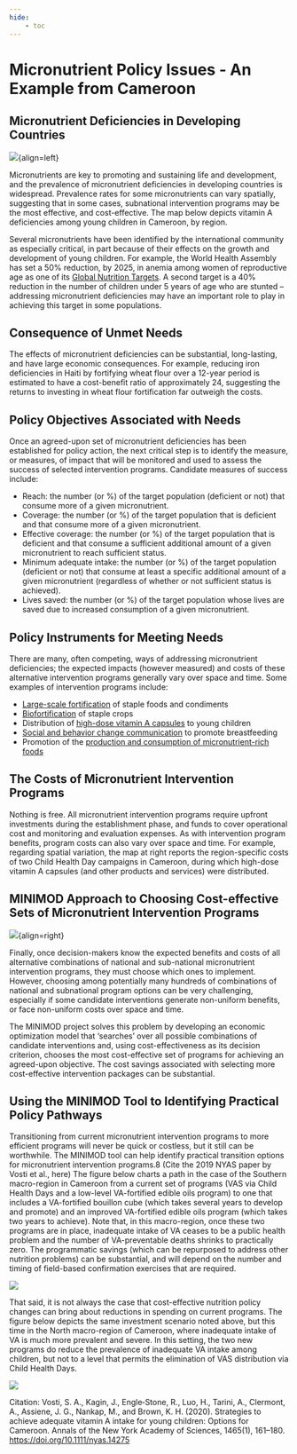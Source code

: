 ```yaml
---
hide:
    - toc
---
```


# Micronutrient Policy Issues - An Example from Cameroon

## Micronutrient Deficiencies in Developing Countries

![](../pictures/map_of_va_deficiency_in_cameroon.jpg){align=left}

Micronutrients are key to promoting and sustaining life and development, and the prevalence of micronutrient deficiencies in developing countries is widespread. Prevalence rates for some micronutrients can vary spatially, suggesting that in some cases, subnational intervention programs may be the most effective, and cost-effective.  The map below depicts vitamin A deficiencies among young children in Cameroon, by region.

Several micronutrients have been identified by the international community as especially critical, in part because of their effects on the growth and development of young children. For example, the World Health Assembly has set a 50% reduction, by 2025, in anemia among women of reproductive age as one of its [Global Nutrition Targets](http://www.who.int/nutrition/global-target-2025/en/). A second target is a 40% reduction in the number of children under 5 years of age who are stunted – addressing micronutrient deficiencies may have an important role to play in achieving this target in some populations.

## Consequence of Unmet Needs

The effects of micronutrient deficiencies can be substantial, long-lasting, and have large economic consequences. For example, reducing iron deficiencies in Haiti by fortifying wheat flour over a 12-year period is estimated to have a cost-benefit ratio of approximately 24, suggesting the returns to investing in wheat flour fortification far outweigh the costs.

## Policy Objectives Associated with Needs

Once an agreed-upon set of micronutrient deficiencies has been established for policy action, the next critical step is to identify the measure, or measures, of impact that will be monitored and used to assess the success of selected intervention programs. Candidate measures of success include:

- Reach: the number (or %) of the target population (deficient or not) that consume more of a given micronutrient.
- Coverage: the number (or %) of the target population that is deficient and that consume more of a given micronutrient. 
- Effective coverage: the number (or %) of the target population that is deficient and that consume a sufficient additional amount of a given micronutrient to reach sufficient status.
- Minimum adequate intake: the number (or %) of the target population (deficient or not) that consume at least a specific additional amount of a given micronutrient (regardless of whether or not sufficient status is achieved).
- Lives saved: the number (or %) of the target population whose lives are saved due to increased consumption of a given micronutrient.

## Policy Instruments for Meeting Needs

There are many, often competing, ways of addressing micronutrient deficiencies; the expected impacts (however measured) and costs of these alternative intervention programs generally vary over space and time. Some examples of intervention programs include:

- [Large-scale fortification](http://www.ffinetwork.org/) of staple foods and condiments
- [Biofortification](http://www.harvestplus.org/) of staple crops
- Distribution of [high-dose vitamin A capsules](http://www.who.int/elena/titles/guidance_summaries/vitamina_children/en/) to young children
- [Social and behavior change communication](https://www.spring-nutrition.org/publications/briefs/sbcc-pathways-improved-maternal-infant-and-young-child-nutrition-practices) to promote breastfeeding
- Promotion of the [production and consumption of micronutrient-rich foods](http://www.hki.org/our-work/nourishing-families)

## The Costs of Micronutrient Intervention Programs

Nothing is free. All micronutrient intervention programs require upfront investments during the establishment phase, and funds to cover operational cost and monitoring and evaluation expenses. As with intervention program benefits, program costs can also vary over space and time. For example, regarding spatial variation, the map at right reports the region-specific costs of two Child Health Day campaigns in Cameroon, during which high-dose vitamin A capsules (and other products and services) were distributed.

## MINIMOD Approach to Choosing Cost-effective Sets of Micronutrient Intervention Programs

![](../pictures/map_of_va_costs_in_cameroon.png){align=right}

Finally, once decision-makers know the expected benefits and costs of all alternative combinations of national and sub-national micronutrient intervention programs, they must choose which ones to implement. However, choosing among potentially many hundreds of combinations of national and subnational program options can be very challenging, especially if some candidate interventions generate non-uniform benefits, or face non-uniform costs over space and time. 

The MINIMOD project solves this problem by developing an economic optimization model that ‘searches’ over all possible combinations of candidate interventions and, using cost-effectiveness as its decision criterion, chooses the most cost-effective set of programs for achieving an agreed-upon objective.  The cost savings associated with selecting more cost-effective intervention packages can be substantial.

## Using the MINIMOD Tool to Identifying Practical Policy Pathways

Transitioning from current micronutrient intervention programs to more efficient programs will never be quick or costless, but it still can be worthwhile.  The MINIMOD tool can help identify practical transition options for micronutrient intervention programs.8 (Cite the 2019 NYAS paper by Vosti et al., here) The figure below charts a path in the case of the Southern macro-region in Cameroon from a current set of programs (VAS via Child Health Days and a low-level VA-fortified edible oils program) to one that includes a VA-fortified bouillon cube (which takes several years to develop and promote) and an improved VA-fortified edible oils program (which takes two years to achieve).  Note that, in this macro-region, once these two programs are in place, inadequate intake of VA ceases to be a public health problem and the number of VA-preventable deaths shrinks to practically zero.  The programmatic savings (which can be repurposed to address other nutrition problems) can be substantial, and will depend on the number and timing of field-based confirmation exercises that are required. 

![](../pictures/slide33.png)

That said, it is not always the case that cost-effective nutrition policy changes can bring about reductions in spending on current programs. The figure below depicts the same investment scenario noted above, but this time in the North macro-region of Cameroon, where inadequate intake of VA is much more prevalent and severe. In this setting, the two new programs do reduce the prevalence of inadequate VA intake among children, but not to a level that permits the elimination of VAS distribution via Child Health Days. 

![](../pictures/slide34.png)



Citation: Vosti, S. A., Kagin, J., Engle‐Stone, R., Luo, H., Tarini, A., Clermont, A., Assiene, J. G., Nankap, M., and Brown, K. H. (2020). Strategies to achieve adequate vitamin A intake for young children: Options for Cameroon. Annals of the New York Academy of Sciences, 1465(1), 161–180. https://doi.org/10.1111/nyas.14275 
